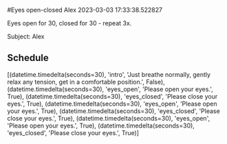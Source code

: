 #Eyes open-closed Alex 2023-03-03 17:33:38.522827

Eyes open for 30, closed for 30 - repeat 3x.

Subject: Alex

## Schedule

[(datetime.timedelta(seconds=30), 'intro', 'Just breathe normally, gently relax any tension, get in a comfortable position.', False), (datetime.timedelta(seconds=30), 'eyes_open', 'Please open your eyes.', True), (datetime.timedelta(seconds=30), 'eyes_closed', 'Please close your eyes.', True), (datetime.timedelta(seconds=30), 'eyes_open', 'Please open your eyes.', True), (datetime.timedelta(seconds=30), 'eyes_closed', 'Please close your eyes.', True), (datetime.timedelta(seconds=30), 'eyes_open', 'Please open your eyes.', True), (datetime.timedelta(seconds=30), 'eyes_closed', 'Please close your eyes.', True)]

